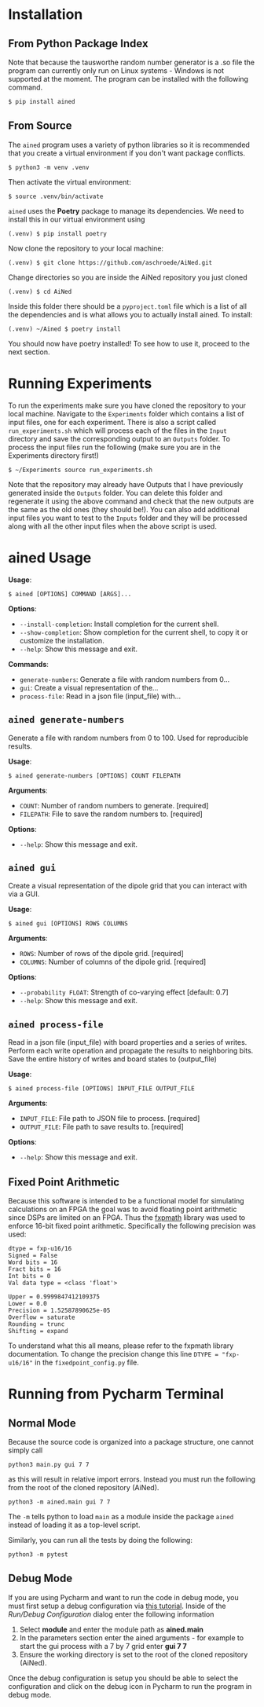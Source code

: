 # Installation

## From Python Package Index
Note that because the tausworthe random number generator is a .so file the
program can currently only run on Linux systems - Windows is not supported
at the moment. The program can be installed with the following command.

```console
$ pip install ained
```

## From Source

The `ained` program uses a variety of python libraries so it is recommended that
you create a virtual environment if you don't want package conflicts.

```commandline
$ python3 -m venv .venv
```
Then activate the virtual environment:
```commandline
$ source .venv/bin/activate
```
`ained` uses the **Poetry** package to manage its dependencies. 
We need to install this in our virtual environment using
```commandline
(.venv) $ pip install poetry
```

Now clone the repository to your local machine:
```commandline
(.venv) $ git clone https://github.com/aschroede/AiNed.git
```
Change directories so you are inside the AiNed repository you just cloned
```commandline
(.venv) $ cd AiNed
```
Inside this folder there should be a `pyproject.toml` file which is a list of all
the dependencies and is what allows you to actually install ained. To install:
```commandline
(.venv) ~/Ained $ poetry install
```
You should now have poetry installed! To see how to use it, proceed to the next section. 

# Running Experiments
To run the experiments make sure you have cloned the repository to your local machine.
Navigate to the `Experiments` folder which contains a list of input files, one for each
experiment. There is also a script called `run_experiments.sh` which will process each
of the files in the `Input` directory and save the corresponding output to an `Outputs`
folder. To process the input files run the following (make sure you are in the Experiments
directory first!)
```commandline
$ ~/Experiments source run_experiments.sh
```
Note that the repository may already have Outputs that I have previously generated
inside the `Outputs` folder. You can delete this folder and regenerate it using the
above command and check that the new outputs are the same as the old ones (they should be!).
You can also add additional input files you want to test to the `Inputs` folder and
they will be processed along with all the other input files when the above script is used.




# ained Usage

**Usage**:

```console
$ ained [OPTIONS] COMMAND [ARGS]...
```

**Options**:

* `--install-completion`: Install completion for the current shell.
* `--show-completion`: Show completion for the current shell, to copy it or customize the installation.
* `--help`: Show this message and exit.

**Commands**:

* `generate-numbers`: Generate a file with random numbers from 0...
* `gui`: Create a visual representation of the...
* `process-file`: Read in a json file (input_file) with...

## `ained generate-numbers`

Generate a file with random numbers from 0 to 100. Used for reproducible results.

**Usage**:

```console
$ ained generate-numbers [OPTIONS] COUNT FILEPATH
```

**Arguments**:

* `COUNT`: Number of random numbers to generate.  [required]
* `FILEPATH`: File to save the random numbers to.  [required]

**Options**:

* `--help`: Show this message and exit.

## `ained gui`

Create a visual representation of the dipole grid that you can interact with via a GUI.

**Usage**:

```console
$ ained gui [OPTIONS] ROWS COLUMNS
```

**Arguments**:

* `ROWS`: Number of rows of the dipole grid.  [required]
* `COLUMNS`: Number of columns of the dipole grid.  [required]

**Options**:

* `--probability FLOAT`: Strength of co-varying effect  [default: 0.7]
* `--help`: Show this message and exit.

## `ained process-file`

Read in a json file (input_file) with board properties and a series of writes. Perform each write operation
and propagate the results to neighboring bits. Save the entire history of writes and board states to (output_file)

**Usage**:

```console
$ ained process-file [OPTIONS] INPUT_FILE OUTPUT_FILE
```

**Arguments**:

* `INPUT_FILE`: File path to JSON file to process.  [required]
* `OUTPUT_FILE`: File path to save results to.  [required]

**Options**:

* `--help`: Show this message and exit.


## Fixed Point Arithmetic ##

Because this software is intended to be a functional model for simulating calculations
on an FPGA the goal was to avoid floating point arithmetic since DSPs are limited on
an FPGA. Thus the [fxpmath](https://github.com/francof2a/fxpmath)  library was used to
enforce 16-bit fixed point arithmetic. Specifically the following precision was used:

```
dtype = fxp-u16/16
Signed = False
Word bits = 16
Fract bits = 16
Int bits = 0
Val data type = <class 'float'>

Upper = 0.9999847412109375
Lower = 0.0
Precision = 1.52587890625e-05
Overflow = saturate
Rounding = trunc
Shifting = expand
```

To understand what this all means, please refer to the fxpmath library documentation.
To change the precision change this line
`DTYPE = "fxp-u16/16"` in the `fixedpoint_config.py` file.

# Running from Pycharm Terminal
## Normal Mode
Because the source code is organized into a package structure, one cannot
simply call 

```console
python3 main.py gui 7 7
```
as this will result in relative import errors. Instead you must run the following
from the root of the cloned repository (AiNed).

```console
python3 -m ained.main gui 7 7
```

The `-m` tells python to load `main` as a module inside the package `ained`
instead of loading it as a top-level script.

Similarly, you can run all the tests by doing the following:
```console
python3 -m pytest
```

## Debug Mode
If you are using Pycharm and want to run the code in debug mode, you must first
setup a debug configuration via [this tutorial](https://www.jetbrains.com/help/pycharm/run-debug-configuration.html#createExplicitly).
Inside of the *Run/Debug Configuration* dialog enter the following information

1. Select **module** and enter the module path as **ained.main**
2. In the parameters section enter the ained arguments -  for example to start the gui process with a 7 by 7 grid enter **gui 7 7**
3. Ensure the working directory is set to the root of the cloned repository (AiNed). 

Once the debug configuration is setup you should be able to select the configuration and click on the
debug icon in Pycharm to run the program in debug mode. 
